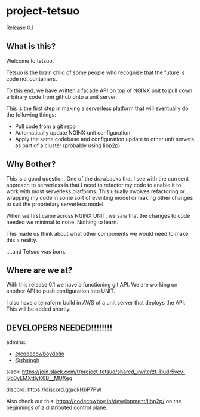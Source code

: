 # project-tetsuo

Release 0.1

## What is this?
Welcome to tetsuo.

Tetsuo is the brain child of some people who recognise that the future is code not containers. 

To this end, we have written a facade API on top of NGINX unit to pull down arbitrary code from github onto a unit server. 

This is the first step in making a serverless platform that will eventually do the following things:

- Pull code from a git repo
- Automatically update NGINX unit configuration
- Apply the same codebase and configuration update to other unit servers as part of a cluster (probably using libp2p)


## Why Bother?

This is a good question. One of the drawbacks that I see with the curreent approach to serverless is that I need to refactor my code to enable it to work with most serverless platforms. This usually involves refactoring or wrapping my code in some sort of eventing model or making other changes to suit the proprietary serverless model.

When we first came across NGINX UNIT, we saw that the changes to code needed we minimal to none. Nothing to learn.

This made us think about what other components we would need to make this a reality.

....and Tetsuo was born.

## Where are we at?

With this release 0.1 we have a functioning git API.
We are working on another API to push configuration into UNIT.

I also have a terraform build in AWS of a unit server that deploys the API. 
This will be added shortly.

## DEVELOPERS NEEDED!!!!!!!!

admins: 
- [@codecowboydotio](https://github.com/codecowboydotio) 
- [@shsingh](https://github.com/shsingh)



slack: https://join.slack.com/t/project-tetsuo/shared_invite/zt-11udr5vev-I7o0yEMXttlyK6B__MUXeg

discord: https://discord.gg/dkHbP7PW

Also check out this: https://codecowboy.io/development/libp2p/ on the beginnings of a distributed control plane.
